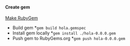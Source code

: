 #### Create gem
[Make RubyGem](http://guides.rubygems.org/make-your-own-gem/)
* Build gem
  *`gem build hola.gemspec`
* Install gem locally
  *`gem install ./hola-0.0.0.gem`
* Push gem to RubyGems.org
  *`gem push hola-0.0.0.gem`
